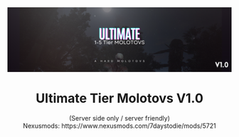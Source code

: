 <div align="center">
  <a href="https://discord.gg/ckEz8Yw">
    <img src="./Textures/Ultimate-Tier-Molotovs.png" alt="Logo" width="auto" height="auto">
  </a>

  <h1 align="center">Ultimate Tier Molotovs V1.0</h3>

  <p align="center">
    (Server side only / server friendly)
    <br />
    Nexusmods: https://www.nexusmods.com/7daystodie/mods/5721
    <br />
  </p>
</div>
